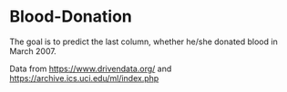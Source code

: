 # Blood-Donation
The goal is to predict the last column, whether he/she donated blood in March 2007.

Data from https://www.drivendata.org/ and https://archive.ics.uci.edu/ml/index.php
